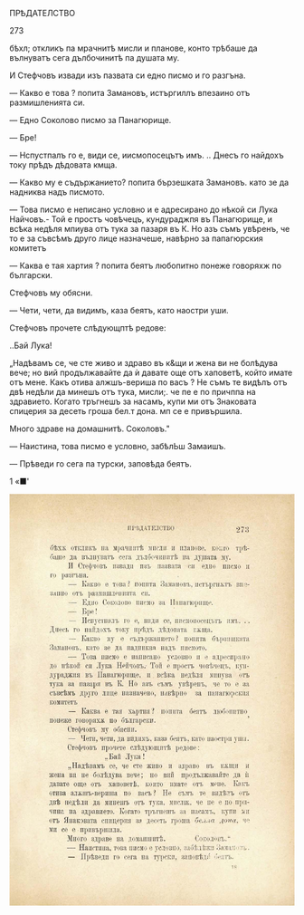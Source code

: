 ﻿ПРѢДАТЕЛСТВО

273

бѣхл; откликъ па мрачнитѣ мисли и планове, конто трѣбаше да вълнуватъ сега дълбочинитѣ па душата му.

И Стефчовъ извади изъ пазвата си едно писмо и го разгъна.

— Какво е това ? попита Замановъ, истъргиллъ впезаино отъ размишленията си.

— Едно Соколово писмо за Панагюрище.

— Бре!

— Нспустпалъ го е, види се, иисмопосецътъ имъ. .. Днесъ го найдохъ току прѣдъ дѣдовата кмща.

— Какво му е съдържанието? попита бързешката Замановъ. като зе да надниква надъ писмото.

— Това писмо е неписано условно и е адресирано до нѣкой си Лука Найчовъ.- Той е простъ човѣчецъ, кундураджпя въ Панагюрище, и всѣка недѣля мпиува отъ тука за пазаря въ К. Но азъ съмъ увѣренъ, че то е за съвсѣмъ друго лице назначеше, навѣрно за папагюрския комитетъ

— Каква е тая хартия ? попита беятъ любопитно понеже говоряхж по български.

Стефчовъ му обясни.

— Чети, чети, да видимъ, каза беятъ, като наостри уши.

Стефчовъ прочете слѣдующптѣ редове:

..Бай Лука!

„Надѣвамъ се, че сте живо и здраво въ к&щи и жена ви не болѣдува вече; но вий продължавайте да ѝ давате още отъ хаповетѣ, който имате отъ мене. Какъ отива алжшъ-вериша по васъ ? Не съмъ те видѣлъ отъ двѣ недѣли да минешъ отъ тука, мисли;. че пе е по причппа на здравието. Когато тръгнешъ за насамъ, купи ми отъ Знаковата спицерия за десеть гроша бел.т дона. мп се е привършила.

Много здраве на домашнитѣ. Соколовъ."

— Наистина, това писмо е условно, забѣлЬш Замаишъ.

— Прѣведи го сега па турски, заповѣда беятъ.

1 «■'

![original](images/310.jpg)

